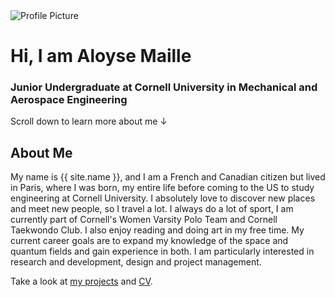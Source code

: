 

<div class="about-section">
  <img class="profile-image" src="{{ site.baseurl }}/assets/images/PP.JPG" alt="Profile Picture" />
  <div class="about-text">
    <h1>Hi, I am Aloyse Maille</h1>
    <h3>Junior Undergraduate at Cornell University in Mechanical and Aerospace Engineering</h3>
    <div class="scroll-down">
      <span>Scroll down to learn more about me</span>
      <span class="down-arrow">&#8595;</span>
    </div>
    <h2>About Me</h2>
    <p>
      My name is {{ site.name }}, and I am a French and Canadian citizen but lived in Paris, where I was born, my entire life before coming to the US to study engineering at Cornell University. I absolutely love to discover new places and meet new people, so I travel a lot. I always do a lot of sport, I am currently part of Cornell's Women Varsity Polo Team and Cornell Taekwondo Club. I also enjoy reading and doing art in my free time. My current career goals are to expand my knowledge of the space and quantum fields and gain experience in both. I am particularly interested in research and development, design and project management.
    </p>
    <p>
      Take a look at <a href="{{ site.baseurl }}/projects/">my projects</a> and <a href="{{ site.baseurl }}/assets/CV.pdf">CV</a>.
    </p>
  </div>
</div>

